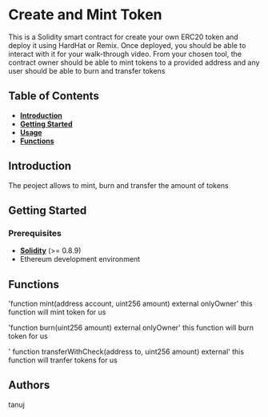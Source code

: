 # **Create and Mint Token**

This is a Solidity smart contract for create your own ERC20 token and deploy it using HardHat or Remix. Once deployed, you should be able to interact with it for your walk-through video. From your chosen tool, the contract owner should be able to mint tokens to a provided address and any user should be able to burn and transfer tokens

## **Table of Contents**

- [**Introduction**](#introduction)
- [**Getting Started**](#getting-started)
- [**Usage**](#usage)
- [**Functions**](#functions)

## **Introduction**

The peoject allows to mint, burn and transfer the amount of tokens

## **Getting Started**

### **Prerequisites**

- [**Solidity**](https://soliditylang.org/) (>= 0.8.9)
- Ethereum development environment

## **Functions**

'function mint(address account, uint256 amount) external onlyOwner'
this function will mint token for us

'function burn(uint256 amount) external onlyOwner'
this function will burn token for us

' function transferWithCheck(address to, uint256 amount) external'
this function will tranfer tokens for us 


## **Authors**
tanuj
